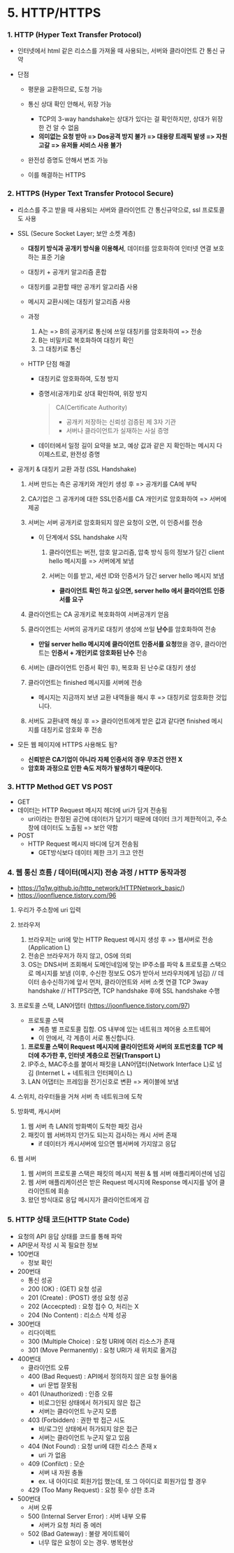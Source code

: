 # 5. HTTP/HTTPS



### 1. HTTP (Hyper Text Transfer Protocol)

* 인터넷에서 html 같은 리소스를 가져올 때 사용되는, 서버와 클라이언트 간 통신 규약

* 단점

  * 평문을 교환하므로, 도청 가능
  * 통신 상대 확인 안해서, 위장 가능
    * TCP의 3-way handshake는 상대가 있다는 걸 확인하지만, 상대가 위장한 건 알 수 없음
    * **의미없는 요청 받아 => Dos공격 방지 불가 => 대용량 트래픽 발생 => 자원 고갈 => 유저들 서비스 사용 불가**
    
  * 완전성 증명도 안해서 변조 가능
  * 이를 해결하는 HTTPS 
  
  

### 2. HTTPS (Hyper Text Transfer Protocol Secure)

* 리소스를 주고 받을 때 사용되는 서버와 클라이언트 간 통신규약으로, ssl 프로토콜도 사용

* SSL (Secure Socket Layer; 보안 소켓 계층)

  * **대칭키 방식과 공개키 방식을 이용해서**, 데이터를 암호화하여 인터넷 연결 보호하는 표준 기술

  *  대칭키 + 공개키 알고리즘 혼합
    * 대칭키를 교환할 때만 공개키 알고리즘 사용
    * 메시지 교환시에는 대칭키 알고리즘 사용

  * 과정

    1. A는 => B의 공개키로 통신에 쓰일 대칭키를 암호화하여 => 전송
    2. B는 비밀키로 복호화하여 대칭키 확인
    3. 그 대칭키로 통신
    
  * HTTP 단점 해결

    * 대칭키로 암호화하여, 도청 방지

    * 증명서(공개키)로 상대 확인하여, 위장 방지

      >CA(Certificate Authority)
      >
      >- 공개키 저장하는 신뢰성 검증된 제 3자 기관
      >- 서버나 클라이언트가 실재하는 사실 증명
      
    * 데이터에서 일정 길이 요약을 보고, 예상 값과 같은 지 확인하는 메시지 다이제스트로, 완전성 증명
    
  
* 공개키 & 대칭키 교환 과정 (SSL Handshake)

  1. 서버 만드는 측은 공개키와 개인키 생성 후 => 공개키를 CA에 부탁
  2. CA기업은 그 공개키에 대한 SSL인증서를 CA 개인키로 암호화하여 => 서버에 제공
  4. 서버는 서버 공개키로 암호화되지 않은 요청이 오면, 이 인증서를 전송

     * 이 단계에서 SSL handshake 시작

       1. 클라이언트는 버전, 암호 알고리즘, 압축 방식 등의 정보가 담긴 client hello 메시지를 => 서버에게 보냄

       2. 서버는 이를 받고, 세션 ID와 인증서가 담긴 server hello 메시지 보냄
          * **클라이언트 확인 하고 싶으면, server hello 에서 클라이언트 인증서를 요구**
     
  4. 클라이언트는 CA 공개키로 복호화하여 서버공개키 얻음
  6. 클라이언트는 서버의 공개키로 대칭키 생성에 쓰일 **난수**를 암호화하여 전송
  
     * **만일 server hello 메시지에 클라이언트 인증서를 요청**했을 경우, 클라이언트는 **인증서 + 개인키로 암호화된 난수** 전송
  6. 서버는 (클라이언트 인증서 확인 후), 복호화 된 난수로 대칭키 생성
  8. 클라이언트는 finished 메시지를 서버에 전송
  
     * 메시지는 지금까지 보낸 교환 내역들을 해시 후 => 대칭키로 암호화한 것입니다.
  9. 서버도 교환내역 해싱 후 => 클라이언트에게 받은 값과 같다면 finished 메시지를 대칭키로 암호화 후 전송
  
* 모든 웹 페이지에 HTTPS 사용해도 됨?

  * **신뢰받은 CA기업이 아니라 자체 인증서의 경우 무조건 안전 X**
  * **암호화 과정으로 인한 속도 저하가 발생하기 때문이다.**



### 3. HTTP Method GET VS POST

*  GET
  * 데이터는 HTTP Request 메시지 헤더에 uri가 담겨 전송됨
    * uri이라는 한정된 공간에 데이터가 담기기 때문에 데이터 크기 제한적이고, 주소창에 데이터도 노출됨 => 보안 약함
* POST
  * HTTP Request 메시지 바디에 담겨 전송됨
    * GET방식보다 데이터 제한 크기 크고 안전



### 4. 웹 통신 흐름 / 데이터(메시지) 전송 과정 / HTTP 동작과정

* https://1q1w.github.io/http_network/HTTPNetwork_basic/)
* https://joonfluence.tistory.com/96

1. 우리가 주소창에 uri 입력

2. 브라우저

   1. 브라우저는 uri에 맞는 HTTP Request 메시지 생성 후 => 웹서버로 전송 (Application L)
   2. 전송은 브라우저가 하지 않고, OS에 의뢰
   3. OS는 DNS서버 조회해서 도메인네임에 맞는 IP주소를 파악 & 프로토콜 스택으로 메시지를 보냄 (이후, 수신한 정보도 OS가 받아서 브라우저에게 넘김)
      // 데이터 송수신하기에 앞서 먼저, 클라이언트와 서버 소켓 연결 TCP 3way handshake
      // HTTPS라면, TCP handshake 후에 SSL handshake 수행

3. 프로토콜 스택, LAN어뎁터 (https://joonfluence.tistory.com/97)

   * 프로토콜 스택
     * 계층 별 프로토콜 집합. OS 내부에 있는 네트워크 제어용 소프트웨어
     * 이 안에서, 각 계층이 서로 통신합니다.

   1. **프로토콜 스택이 Request 메시지에
      클라이언트와 서버의 포트번호를 TCP 헤더에 추가한 후, 인터넷 계층으로 전달(Transport L)**
   2. IP주소, MAC주소를 붙여서 패킷을 LAN어댑터(Network Interface L)로 넘김 (Internet L + 네트워크 인터페이스 L)
   4. LAN 어댑터는 프레임을 전기신호로 변환 => 케이블에 보냄

4. 스위치, 라우터들을 거쳐 서버 측 네트워크에 도착

6. 방화벽, 캐시서버

   1. 웹 서버 측 LAN의 방화벽이 도착한 패킷 검사
   2. 패킷이 웹 서버까지 안가도 되는지 검사하는 캐시 서버 존재
      * if 데이터가 캐시서버에 있으면 웹서버에 가지않고 응답

7. 웹 서버

   1. 웹 서버의 프로토콜 스택은 패킷의 메시지 복원 & 웹 서버 애플리케이션에 넘김
   2. 웹 서버 애플리케이션은 받은 Request 메시지에 Response 메시지를 넣어 클라이언트에 회송
   3. 왔던 방식대로 응답 메시지가 클라이언트에게 감



### 5. HTTP 상태 코드(HTTP State Code)

* 요청의 API 응답 상태를 코드를 통해 파악
* API문서 작성 시 꼭 필요한 정보
* 100번대
  * 정보 확인
* 200번대
  * 통신 성공
  * 200 (OK) : (GET) 요청 성공
  * 201 (Create) : (POST) 생성 요청 성공
  * 202 (Accecpted) : 요청 접수 O, 처리는 X
  * 204 (No Content) : 리소스 삭제 성공
* 300번대
  * 리다이렉트
  * 300 (Multiple Choice) : 요청 URI에 여러 리소스가 존재
  * 301 (Move Permanently) : 요청 URI가 새 위치로 옮겨감
* 400번대
  * 클라이언트 오류
  * 400 (Bad Request) : API에서 정의하지 않은 요청 들어옴
    * uri 문법 잘못됨
  * 401 (Unauthorized) : 인증 오류 
    * 비로그인된 상태에서 허가되지 않은 접근
    * 서버는 클라이언트 누군지 모름
  * 403 (Forbidden) : 권한 밖 접근 시도 
    * 비/로그인 상태에서 허가되지 않은 접근 
    * 서버는 클라이언트 누군지 알고 있음
  * 404 (Not Found) : 요청 uri에 대한 리소스 존재 x 
    *  uri 가 없음
  * 409 (Confilct) : 모순
    * 서버 내 자원 충돌
    * ex. 내 아이디로 회원가입 했는데, 또 그 아이디로 회원가입 할 경우
  * 429 (Too Many Request) : 요청 횟수 상한 초과
* 500번대
  * 서버 오류
  * 500 (Internal Server Error) : 서버 내부 오류
    * 서버가 요청 처리 중 에러
  * 502 (Bad Gateway) : 불량 게이트웨이
    * 너무 많은 요청이 오는 경우. 병목현상